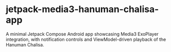# jetpack-media3-hanuman-chalisa-app
A minimal Jetpack Compose Android app showcasing Media3 ExoPlayer integration, with notification controls and ViewModel-driven playback of the Hanuman Chalisa.
